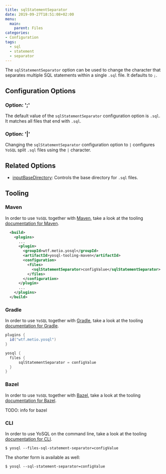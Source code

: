 ```yaml
---
title: sqlStatementSeparator
date: 2019-09-27T18:51:08+02:00
menu:
  main:
    parent: Files
categories:
- Configuration
tags:
  - sql
  - statement
  - separator
---
```


The `sqlStatementSeparator` option can be used to change the character that separates multiple SQL statements within a single `.sql` file. It defaults to `;`.

## Configuration Options

### Option: ';'

The default value of the `sqlStatementSeparator` configuration option is `.sql`. It matches all files that end with `.sql`.

### Option: '|'

Changing the `sqlStatementSeparator` configuration option to `|` configures `YoSQL` split `.sql` files using the `|` character.

## Related Options

- [inputBaseDirectory](/configuration/files/inputbasedirectory/): Controls the base directory for `.sql` files.

## Tooling

### Maven

In order to use `YoSQL` together with [Maven](https://maven.apache.org/), take a look at the tooling [documentation
for Maven](/tooling/maven/).

```xml
  <build>
    <plugins>
      ...
      <plugin>
        <groupId>wtf.metio.yosql</groupId>
        <artifactId>yosql-tooling-maven</artifactId>
        <configuration>
          <files>
            <sqlStatementSeparator>configValue</sqlStatementSeparator>
          </files>
        </configuration>
      </plugin>
      ...
    </plugins>
  </build>
```

### Gradle

In order to use `YoSQL` together with [Gradle](https://gradle.org/), take a look at the tooling [documentation for Gradle](/tooling/gradle/).

```groovy
plugins {
  id("wtf.metio.yosql")
}

yosql {
  files {
      sqlStatementSeparator = configValue
  }
}
```

### Bazel

In order to use `YoSQL` together with [Bazel](https://bazel.build/), take a look at the tooling [documentation for
Bazel](/tooling/bazel/).

TODO: info for bazel

### CLI

In order to use YoSQL on the command line, take a look at the tooling [documentation for CLI](/tooling/cli/).

```shell
$ yosql --files-sql-statement-separator=configValue
```

The shorter form is available as well:

```shell
$ yosql --sql-statement-separator=configValue
```
